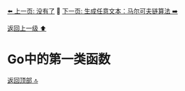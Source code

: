 [⬅️ 上一页: 没有了](#) 🚦 [下一页: 生成任意文本：马尔可夫链算法 ➡️](生成任意文本：马尔可夫链算法.md)

[返回上一级 ⬆️](../代码走查.md)

# Go中的第一类函数

[返回顶部 🔝](#Go中的第一类函数)